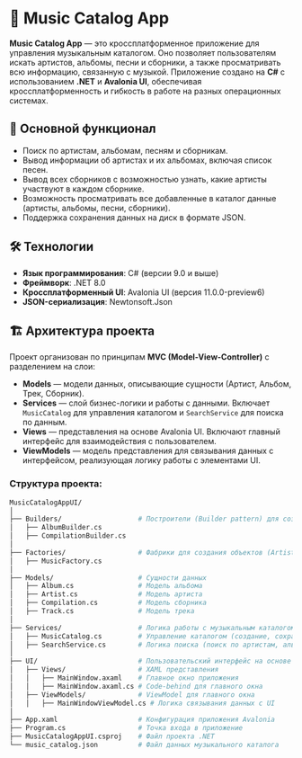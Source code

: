 # 🎵 Music Catalog App

**Music Catalog App** — это кроссплатформенное приложение для управления музыкальным каталогом. Оно позволяет пользователям искать артистов, альбомы, песни и сборники, а также просматривать всю информацию, связанную с музыкой. Приложение создано на **C#** с использованием **.NET** и **Avalonia UI**, обеспечивая кроссплатформенность и гибкость в работе на разных операционных системах.

## 🚀 Основной функционал

- Поиск по артистам, альбомам, песням и сборникам.
- Вывод информации об артистах и их альбомах, включая список песен.
- Вывод всех сборников с возможностью узнать, какие артисты участвуют в каждом сборнике.
- Возможность просматривать все добавленные в каталог данные (артисты, альбомы, песни, сборники).
- Поддержка сохранения данных на диск в формате JSON.

## 🛠 Технологии

- **Язык программирования**: C# (версии 9.0 и выше)
- **Фреймворк**: .NET 8.0
- **Кроссплатформенный UI**: Avalonia UI (версия 11.0.0-preview6)
- **JSON-сериализация**: Newtonsoft.Json

## 🏗️ Архитектура проекта

Проект организован по принципам **MVC (Model-View-Controller)** с разделением на слои:
- **Models** — модели данных, описывающие сущности (Артист, Альбом, Трек, Сборник).
- **Services** — слой бизнес-логики и работы с данными. Включает `MusicCatalog` для управления каталогом и `SearchService` для поиска по данным.
- **Views** — представления на основе Avalonia UI. Включают главный интерфейс для взаимодействия с пользователем.
- **ViewModels** — модель представления для связывания данных с интерфейсом, реализующая логику работы с элементами UI.

### Структура проекта:

```bash
MusicCatalogAppUI/
│
├── Builders/                   # Построители (Builder pattern) для создания объектов альбомов и сборников
│   ├── AlbumBuilder.cs         
│   ├── CompilationBuilder.cs   
│
├── Factories/                  # Фабрики для создания объектов (Artist, Track, Album)
│   ├── MusicFactory.cs         
│
├── Models/                     # Сущности данных
│   ├── Album.cs                # Модель альбома
│   ├── Artist.cs               # Модель артиста
│   ├── Compilation.cs          # Модель сборника
│   ├── Track.cs                # Модель трека
│
├── Services/                   # Логика работы с музыкальным каталогом и поиском
│   ├── MusicCatalog.cs         # Управление каталогом (создание, сохранение, загрузка)
│   ├── SearchService.cs        # Логика поиска (поиск по артистам, альбомам, трекам, сборникам)
│
├── UI/                         # Пользовательский интерфейс на основе Avalonia UI
│   ├── Views/                  # XAML представления
│   │   ├── MainWindow.axaml    # Главное окно приложения
│   │   ├── MainWindow.axaml.cs # Code-behind для главного окна
│   ├── ViewModels/             # ViewModel для главного окна
│   │   ├── MainWindowViewModel.cs # Логика связывания данных с UI
│
├── App.xaml                    # Конфигурация приложения Avalonia
├── Program.cs                  # Точка входа в приложение
├── MusicCatalogAppUI.csproj    # Файл проекта .NET
└── music_catalog.json          # Файл данных музыкального каталога
